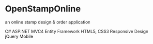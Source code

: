 OpenStampOnline
=============

an online stamp design & order application

C#
ASP.NET MVC4
Entity Framework
HTML5, CSS3
Responsive Design
jQuery Mobile

